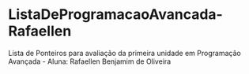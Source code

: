 # ListaDeProgramacaoAvancada-Rafaellen
Lista de Ponteiros para avaliação da primeira unidade em Programação Avançada - Aluna: Rafaellen Benjamim de Oliveira
